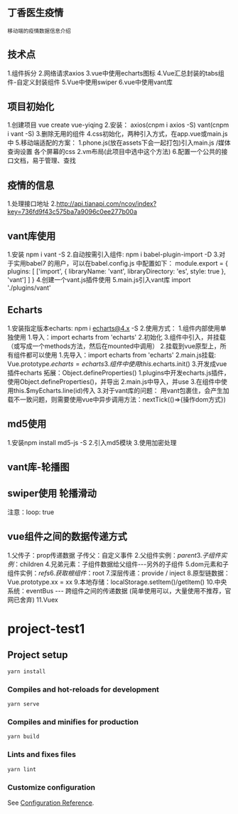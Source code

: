 
## 丁香医生疫情
    移动端的疫情数据信息介绍
    
## 技术点
1.组件拆分
2.网络请求axios
3.vue中使用echarts图标
4.Vue汇总封装的tabs组件-自定义封装组件
5.Vue中使用swiper
6.vue中使用vant库

## 项目初始化
1.创建项目 vue create vue-yiqing
2.安装： axios(cnpm i axios -S) vant(cnpm i vant -S) 
3.删除无用的组件
4.css初始化，两种引入方式，在app.vue或main.js中
5.移动端适配的方案：
    1.phone.js(放在assets下会一起打包)引入main.js /媒体查询设置 各个屏幕的css
    2.vm布局(此项目中选中这个方法)
6.配置一个公共的接口文档，易于管理、查找

## 疫情的信息
1.处理接口地址
2.http://api.tianapi.com/ncov/index?key=736fd9f43c575ba7a9096c0ee277b00a


## vant库使用
1.安装 npm i vant -S
2.自动按需引入组件: npm i babel-plugin-import -D
3.对于实用babel7 的用户，可以在babel.config.js 中配置如下：
module.export = {
    plugins: [
        ['import', {
            libraryName: 'vant',
            libraryDirectory: 'es',
            style: true
        }, 'vant']
    ]
}
4.创建一个vant.js插件使用
5.main.js引入vant库
    import './plugins/vant'
    
## Echarts
1.安装指定版本echarts: npm i echarts@4.x -S
2.使用方式：
    1.组件内部使用单独使用
        1.导入：import echarts from 'echarts'
        2.初始化
        3.组件中引入，并挂载
        （或写成一个methods方法，然后在mounted中调用）
    2.挂载到vue原型上，所有组件都可以使用
        1.先导入：import echarts from 'echarts'
        2.main.js挂载: Vue.prototype.$echarts = echarts
        3.组件中使用this.$echarts.init()
    3.开发成vue插件echarts
        拓展：Object.defineProperties()
        1.plugins中开发echarts.js插件，使用Object.defineProperties()，并导出
        2.main.js中导入，并use
        3.在组件中使用this.$myEcharts.line(id)传入
3.对于vant库的问题：
    用vant包裹住，会产生加载不一致问题，则需要使用vue中异步调用方法：nextTick(()=>{操作dom方式})

## md5使用
1.安装npm install md5-js -S
2.引入md5模块
3.使用加密处理


## vant库-轮播图


## swiper使用 轮播滑动
注意：loop: true


## vue组件之间的数据传递方式
1.父传子：prop传递数据   子传父：自定义事件
2.父组件实例：$parent
3.子组件实例：$children
4.兄弟元素：子组件数据给父组件---另外的子组件
5.dom元素和子组件实例：$refs
6.获取根组件：$root
7.深层传递：provide / inject
8.原型链数据：Vue.prototype.xx = xx
9.本地存储：localStorage.setItem()/getItem()
10.中央系统：eventBus --- 跨组件之间的传递数据 (简单使用可以，大量使用不推荐，官网已舍弃)
11.Vuex












# project-test1

## Project setup
```
yarn install
```

### Compiles and hot-reloads for development
```
yarn serve
```

### Compiles and minifies for production
```
yarn build
```

### Lints and fixes files
```
yarn lint
```

### Customize configuration
See [Configuration Reference](https://cli.vuejs.org/config/).

